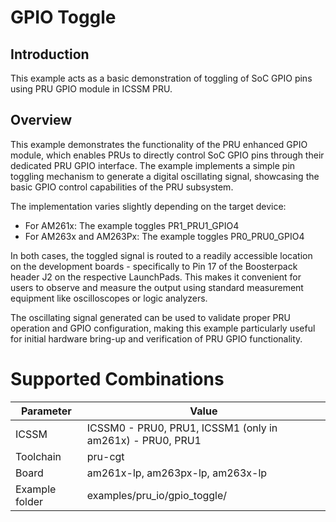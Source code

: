 # GPIO Toggle

## Introduction

This example acts as a basic demonstration of toggling of SoC GPIO pins using PRU GPIO module in ICSSM PRU.

## Overview 

This example demonstrates the functionality of the PRU enhanced GPIO module, which enables PRUs to directly control SoC GPIO pins through their dedicated PRU GPIO interface. The example implements a simple pin toggling mechanism to generate a digital oscillating signal, showcasing the basic GPIO control capabilities of the PRU subsystem.

The implementation varies slightly depending on the target device:
- For AM261x: The example toggles PR1_PRU1_GPIO4
- For AM263x and AM263Px: The example toggles PR0_PRU0_GPIO4

In both cases, the toggled signal is routed to a readily accessible location on the development boards - specifically to Pin 17 of the Boosterpack header J2 on the respective LaunchPads. This makes it convenient for users to observe and measure the output using standard measurement equipment like oscilloscopes or logic analyzers.

The oscillating signal generated can be used to validate proper PRU operation and GPIO configuration, making this example particularly useful for initial hardware bring-up and verification of PRU GPIO functionality.

# Supported Combinations

 Parameter      | Value
 ---------------|-----------
 ICSSM          | ICSSM0 - PRU0, PRU1, ICSSM1 (only in am261x) - PRU0, PRU1 
 Toolchain      | pru-cgt
 Board          | am261x-lp, am263px-lp, am263x-lp
 Example folder | examples/pru_io/gpio_toggle/

